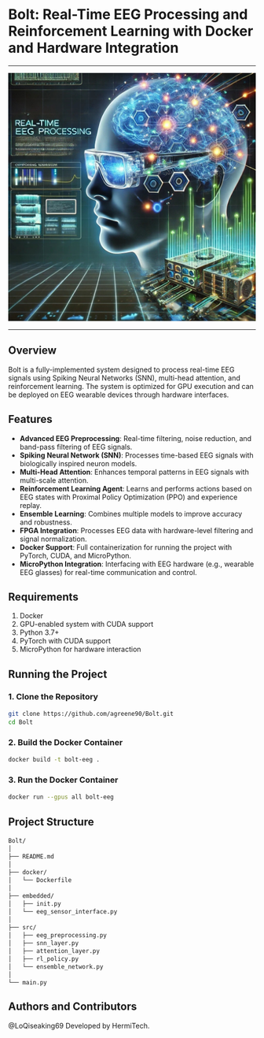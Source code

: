 # Bolt: Real-Time EEG Processing and Reinforcement Learning with Docker and Hardware Integration
___
![img](https://github.com/agreene90/Bolt-/blob/main/Boltframe.jpg)
___

## Overview
Bolt is a fully-implemented system designed to process real-time EEG signals using Spiking Neural Networks (SNN), multi-head attention, and reinforcement learning. The system is optimized for GPU execution and can be deployed on EEG wearable devices through hardware interfaces.

## Features
- **Advanced EEG Preprocessing**: Real-time filtering, noise reduction, and band-pass filtering of EEG signals.
- **Spiking Neural Network (SNN)**: Processes time-based EEG signals with biologically inspired neuron models.
- **Multi-Head Attention**: Enhances temporal patterns in EEG signals with multi-scale attention.
- **Reinforcement Learning Agent**: Learns and performs actions based on EEG states with Proximal Policy Optimization (PPO) and experience replay.
- **Ensemble Learning**: Combines multiple models to improve accuracy and robustness.
- **FPGA Integration**: Processes EEG data with hardware-level filtering and signal normalization.
- **Docker Support**: Full containerization for running the project with PyTorch, CUDA, and MicroPython.
- **MicroPython Integration**: Interfacing with EEG hardware (e.g., wearable EEG glasses) for real-time communication and control.

## Requirements
1. Docker
2. GPU-enabled system with CUDA support
3. Python 3.7+
4. PyTorch with CUDA support
5. MicroPython for hardware interaction

## Running the Project

### 1. Clone the Repository
```bash
git clone https://github.com/agreene90/Bolt.git
cd Bolt
```

### 2. Build the Docker Container
```bash
docker build -t bolt-eeg .
```

### 3. Run the Docker Container
```bash
docker run --gpus all bolt-eeg
```

## Project Structure

```
Bolt/
│
├── README.md
│
├── docker/
│   └── Dockerfile
│
├── embedded/
│   ├── init.py
│   └── eeg_sensor_interface.py
│
├── src/
│   ├── eeg_preprocessing.py
│   ├── snn_layer.py
│   ├── attention_layer.py
│   ├── rl_policy.py
│   └── ensemble_network.py
│
└── main.py
```

## Authors and Contributors
@LoQiseaking69
Developed by HermiTech.
